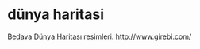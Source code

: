 # dünya haritasi
Bedava <a href="http://www.girebi.com/dunya-haritasina-12-farkli-gozle-bakis/">Dünya Haritası</a> resimleri.  http://www.girebi.com/
